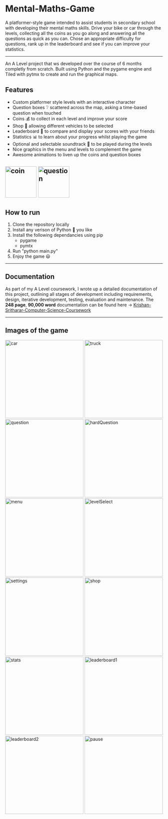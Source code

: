 # Mental-Maths-Game

A platformer-style game intended to assist students in secondary school with developing  their mental maths skills. Drive your bike or car through the levels, collecting all the coins as you go along and answering all the questions as quick as you can. Chose an appropriate difficulty for questions, rank up in the leaderboard and see if you can improve your statistics. 

---

An A Level project that ws developed over the course of 6 months completly from scratch. Built using Python and the pygame engine and Tiled with pytmx to create and run the graphical maps. 

## Features
- Custom platformer style levels with an interactive character 
- Question boxes ❔ scattered across the map, asking a time-based question when touched 
- Coins 💰 to collect in each level and improve your score
- Shop 🛒 allowing different vehicles to be selected
- Leaderboard 💯 to compare and display your scores with your friends
- Statistics 📊 to learn about your progress whilst playing the game
- Optional and selectable soundtrack 🎵 to be played during the levels  
- Nice graphics in the menu and levels to complement the game
- Awesome animations to liven up the coins and question boxes

<img src="images/coin.gif" alt="coin" height="100"/> <img src="images/question.gif" alt="question" height="100"/> 
---

## How to run 

1. Clone the repository locally
2. Install any verison of Python 🐍 you like
3. Install the following dependancies using pip
   - pygame
   - pymtx
4. Run "python main.py"
5. Enjoy the game 😃

---

## Documentation

As part of my A Level coursework, I wrote up a detailed documentation of this project, outlining all stages of development including requirements, design, iterative development, testing, evaluation and maintenance. The **248 page**, **90,000 word** documentation can be found here -> [Krishan-Sritharar-Computer-Science-Coursework](../main/Krishan-Sritharar-Computer-Science-Coursework.pdf)

---

## Images of the game
<img src="images/car.png" alt="car" height="250"/> <img src="images/truck.png" alt="truck" height="250"/> <img src="images/completeSquare.png" alt="question" height="250"/> <img src="images/hardQuestion.png" alt="hardQuestion" height="250"/> <img src="images/menu.png" alt="menu" height="250"/> <img src="images/levelSelect.png" alt="levelSelect" height="250"/> <img src="images/settings.png" alt="settings" height="250"/> <img src="images/shop.png" alt="shop" height="250"/> <img src="images/stats.png" alt="stats" height="250"/> <img src="images/leaderboard1.png" alt="leaderboard1" height="250"/> <img src="images/leaderboard2.png" alt="leaderboard2" height="250"/> <img src="images/pause.png" alt="pause" height="250"/>